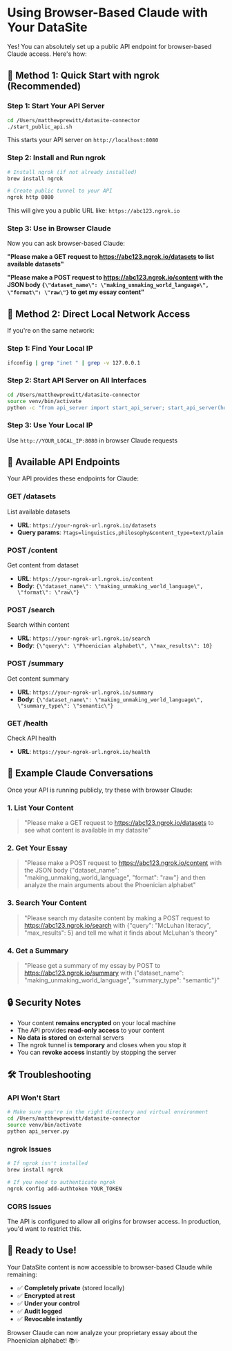 # Using Browser-Based Claude with Your DataSite

Yes! You can absolutely set up a public API endpoint for browser-based Claude access. Here's how:

## 🚀 **Method 1: Quick Start with ngrok (Recommended)**

### Step 1: Start Your API Server
```bash
cd /Users/matthewprewitt/datasite-connector
./start_public_api.sh
```

This starts your API server on `http://localhost:8080`

### Step 2: Install and Run ngrok
```bash
# Install ngrok (if not already installed)
brew install ngrok

# Create public tunnel to your API
ngrok http 8080
```

This will give you a public URL like: `https://abc123.ngrok.io`

### Step 3: Use in Browser Claude
Now you can ask browser-based Claude:

**"Please make a GET request to https://abc123.ngrok.io/datasets to list available datasets"**

**"Please make a POST request to https://abc123.ngrok.io/content with the JSON body `{\"dataset_name\": \"making_unmaking_world_language\", \"format\": \"raw\"}` to get my essay content"**

## 🔧 **Method 2: Direct Local Network Access**

If you're on the same network:

### Step 1: Find Your Local IP
```bash
ifconfig | grep "inet " | grep -v 127.0.0.1
```

### Step 2: Start API Server on All Interfaces
```bash
cd /Users/matthewprewitt/datasite-connector
source venv/bin/activate
python -c "from api_server import start_api_server; start_api_server(host='0.0.0.0', port=8080)"
```

### Step 3: Use Your Local IP
Use `http://YOUR_LOCAL_IP:8080` in browser Claude requests

## 📡 **Available API Endpoints**

Your API provides these endpoints for Claude:

### **GET /datasets**
List available datasets
- **URL**: `https://your-ngrok-url.ngrok.io/datasets`
- **Query params**: `?tags=linguistics,philosophy&content_type=text/plain`

### **POST /content**
Get content from dataset
- **URL**: `https://your-ngrok-url.ngrok.io/content`
- **Body**: `{\"dataset_name\": \"making_unmaking_world_language\", \"format\": \"raw\"}`

### **POST /search**
Search within content
- **URL**: `https://your-ngrok-url.ngrok.io/search`
- **Body**: `{\"query\": \"Phoenician alphabet\", \"max_results\": 10}`

### **POST /summary**
Get content summary
- **URL**: `https://your-ngrok-url.ngrok.io/summary`
- **Body**: `{\"dataset_name\": \"making_unmaking_world_language\", \"summary_type\": \"semantic\"}`

### **GET /health**
Check API health
- **URL**: `https://your-ngrok-url.ngrok.io/health`

## 🎯 **Example Claude Conversations**

Once your API is running publicly, try these with browser Claude:

### **1. List Your Content**
> "Please make a GET request to https://abc123.ngrok.io/datasets to see what content is available in my datasite"

### **2. Get Your Essay**
> "Please make a POST request to https://abc123.ngrok.io/content with the JSON body {\"dataset_name\": \"making_unmaking_world_language\", \"format\": \"raw\"} and then analyze the main arguments about the Phoenician alphabet"

### **3. Search Your Content**
> "Please search my datasite content by making a POST request to https://abc123.ngrok.io/search with {\"query\": \"McLuhan literacy\", \"max_results\": 5} and tell me what it finds about McLuhan's theory"

### **4. Get a Summary**
> "Please get a summary of my essay by POST to https://abc123.ngrok.io/summary with {\"dataset_name\": \"making_unmaking_world_language\", \"summary_type\": \"semantic\"}"

## 🔒 **Security Notes**

- Your content **remains encrypted** on your local machine
- The API provides **read-only access** to your content
- **No data is stored** on external servers
- The ngrok tunnel is **temporary** and closes when you stop it
- You can **revoke access** instantly by stopping the server

## 🛠 **Troubleshooting**

### API Won't Start
```bash
# Make sure you're in the right directory and virtual environment
cd /Users/matthewprewitt/datasite-connector
source venv/bin/activate
python api_server.py
```

### ngrok Issues
```bash
# If ngrok isn't installed
brew install ngrok

# If you need to authenticate ngrok
ngrok config add-authtoken YOUR_TOKEN
```

### CORS Issues
The API is configured to allow all origins for browser access. In production, you'd want to restrict this.

## 🎉 **Ready to Use!**

Your DataSite content is now accessible to browser-based Claude while remaining:
- ✅ **Completely private** (stored locally)
- ✅ **Encrypted at rest**
- ✅ **Under your control**
- ✅ **Audit logged**
- ✅ **Revocable instantly**

Browser Claude can now analyze your proprietary essay about the Phoenician alphabet! 📚✨